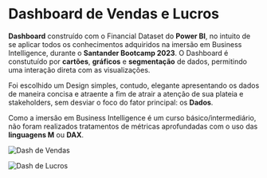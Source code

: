 # Dashboard de Vendas e Lucros
**Dashboard** construído com o Financial Dataset do **Power BI**, no intuito de se aplicar todos os conhecimentos adquiridos na imersão em Business Intelligence, durante o **Santander Bootcamp 2023**. O Dashboard é  constutuído por **cartões**, **gráficos** e **segmentação** de dados, permitindo uma interação direta com as visualizações.

Foi escolhido um Design simples, contudo, elegante apresentando os dados de maneira concisa e atraente a fim de atrair a atenção de sua plateia e stakeholders, sem desviar o foco do fator principal: os **Dados**.

Como a imersão em Business Intelligence é um curso básico/intermediário, não foram realizados tratamentos de métricas aprofundadas com o uso das **linguagens M** ou **DAX**.


![Dash de Vendas](https://github.com/askot19/Analise_de_dados/assets/127543378/cfbb75f7-07df-4642-8ada-d4a68fbe65a1)


![Dash de Lucros](https://github.com/askot19/Analise_de_dados/assets/127543378/026efc83-f6f8-4da4-92a9-feebbc8c8458)
